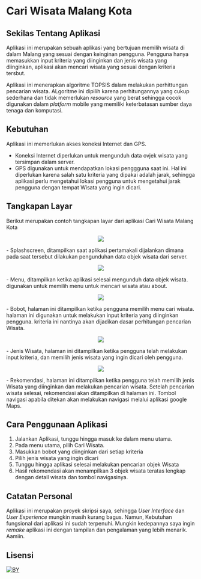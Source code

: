 # Cari Wisata Malang Kota

## Sekilas Tentang Aplikasi
  Aplikasi ini merupakan sebuah aplikasi yang bertujuan memilih wisata di dalam
  Malang yang sesuai dengan keinginan pengguna. Pengguna hanya memasukkan input
  kriteria yang diinginkan dan jenis wisata yang diinginkan, aplikasi akan mencari
  wisata yang sesuai dengan kriteria tersbut.

  Aplikasi ini menerapkan algoritme TOPSIS dalam melakukan perhittungan pencarian
  wisata. ALgoritme ini dipilih karena perhitungannya yang cukup sederhana dan
  tidak memerlukan _resource_ yang berat sehingga cocok digunakan dalam _platform_
  mobile yang memiliki keterbatasan sumber daya tenaga dan komputasi.

## Kebutuhan
  Aplikasi ini memerlukan akses koneksi Internet dan GPS.
  - Koneksi Internet diperlukan untuk mengunduh data ovjek wisata yang tersimpan
    dalam server.
  - GPS digunakan untuk mendapatkan lokasi penggguna saat ini. Hal ini diperlukan
    karena salah satu kriteria yang dipakai adalah jarak, sehingga aplikasi perlu
    mengetahui lokasi pengguna untuk mengetahui jarak pengguna dengan tempat Wisata
    yang ingin dicari.

## Tangkapan Layar
  Berikut merupakan contoh tangkapan layar dari aplikasi Cari Wisata Malang Kota
  <p align="center" width="756" height="1512">
  <img src="Screenshot/splashscreen.png">
  </p>
  - Splashscreen, ditampilkan saat aplikasi pertamakali dijalankan dimana pada
    saat tersebut dilakukan pengunduhan data objek wisata dari server.

  <p align="center" width="756" height="1512">
  <img src="Screenshot/menu.png">
  </p>
  - Menu, ditampilkan ketika aplikasi selesai mengunduh data objek wisata. digunakan
    untuk memilih menu untuk mencari wisata atau about.

  <p align="center" width="756" height="1512">
  <img src="Screenshot/bobot.png">
  </p>
  - Bobot, halaman ini ditampilkan ketika pengguna memilih menu cari wisata. halaman
    ini digunakan untuk melakukan input kriteria yang diinginkan pengguna. kriteria
    ini nantinya akan dijadikan dasar perhitungan pencarian Wisata.

  <p align="center" width="756" height="1512">
  <img src="Screenshot/jenis.png">
  </p>
  - Jenis Wisata, halaman ini ditampilkan ketika pengguna telah melakukan input
    kriteria, dan memilih jenis wisata yang ingin dicari oleh pengguna.

  <p align="center" width="756" height="1512">
  <img src="Screenshot/rekomendasi.png">
  </p>
  - Rekomendasi, halaman ini ditampilkan ketika pengguna telah memilih jenis Wisata
    yang diinginkan dan melakukan pencarian wisata. Setelah pencarian wisata selesai,
    rekomendasi akan ditampilkan di halaman ini. Tombol navigasi apabila ditekan
    akan melakukan navigasi melalui aplikasi google Maps.

## Cara Penggunaan Aplikasi
   1. Jalankan Aplikasi, tunggu hingga masuk ke dalam menu utama.
   2. Pada menu utama, pilih Cari Wisata.
   3. Masukkan bobot yang diinginkan dari setiap kriteria
   4. Pilih jenis wisata yang ingin dicari
   5. Tunggu hingga aplikasi selesai melakukan pencarian objek Wisata
   6. Hasil rekomendasi akan menampilkan 3 objek wisata teratas lengkap dengan
     detail wisata dan tombol navigasinya.

## Catatan Personal
   Aplikasi ini merupakan proyek skripsi saya, sehingga _User Interface_ dan
  _User Experience_ mungkin masih kurang bagus. Namun, Kebutuhan fungsional dari
   aplikasi ini sudah terpenuhi. Mungkin kedepannya saya ingin _remake_ aplikasi
   ini dengan tampilan dan pengalaman yang lebih menarik. Aamiin.

## Lisensi

[![BY](https://mirrors.creativecommons.org/presskit/buttons/88x31/svg/by.svg)](http://creativecommons.org/licenses/by/4.0/)
